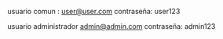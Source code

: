usuario comun : user@user.com
contraseña: user123

usuario administrador admin@admin.com
contraseña: admin123
